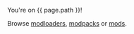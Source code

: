 You're on {{ page.path }}!

Browse [modloaders](modloaders.md), [modpacks](modpacks.md) or [mods](mods.md).